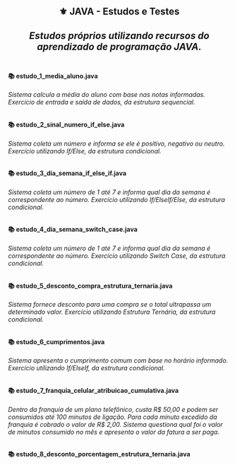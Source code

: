 <h2 align="center">⚜️ JAVA - Estudos e Testes
<i><h4 align="center">Estudos próprios utilizando recursos do aprendizado de programação JAVA.</i> 

##  

<h4>📚 estudo_1_media_aluno.java</h4>

<h6>Sistema calcula a média do aluno com base nas notas informadas. Exercício de entrada e saída de dados, da estrutura sequencial.</h6>

<h4>📚 estudo_2_sinal_numero_if_else.java</h4>

<h6>Sistema coleta um número e informa se ele é positivo, negativo ou neutro. Exercício utilizando If/Else, da estrutura condicional.</h6>

<h4>📚 estudo_3_dia_semana_if_else_if.java</h4>

<h6>Sistema coleta um número de 1 até 7 e informa qual dia da semana é correspondente ao número. Exercício utilizando If/ElseIf/Else, da estrutura condicional.</h6>

<h4>📚 estudo_4_dia_semana_switch_case.java</h4>

<h6>Sistema coleta um número de 1 até 7 e informa qual dia da semana é correspondente ao número. Exercício utilizando Switch Case, da estrutura condicional.</h6>

<h4>📚 estudo_5_desconto_compra_estrutura_ternaria.java</h4>

<h6>Sistema fornece desconto para uma compra se o total ultrapassa um determinado valor. Exercício utilizando Estrutura Ternária, da estrutura condicional.</h6>

<h4>📚 estudo_6_cumprimentos.java</h4>

<h6>Sistema apresenta o cumprimento comum com base no horário informado. Exercício utilizando If/ElseIf, da estrutura condicional.</h6>

<h4>📚 estudo_7_franquia_celular_atribuicao_cumulativa.java</h4>

<h6>Dentro da franquia de um plano telefônico, custa R$ 50,00 e podem ser consumidos até 100 minutos de ligação. Para cada minuto excedido da franquia é cobrado o valor de R$ 2,00. Sistema questiona qual foi o valor de minutos consumido no mês e apresenta o valor da fatura a ser paga.</h6>

<h4>📚 estudo_8_desconto_porcentagem_estrutura_ternaria.java</h4>

<h6></h6>
